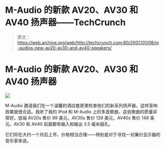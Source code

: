 # M-Audio 的新款 AV20、AV30 和 AV40 扬声器——TechCrunch

> 原文：<https://web.archive.org/web/http://techcrunch.com:80/2007/01/08/m-audios-new-av20-av30-and-av40-speakers/>

# M-Audio 的新款 AV20、AV30 和 AV40 扬声器

![](img/87bd69dced21296f379fcddc531c2dfa.png)

M-Audio 邀请我们在一个温馨的酒店套房里检查他们的新系列扬声器，这样音响效果就很合适。我听了我的 iPod 和 M-Audio 上的多首歌曲，这些歌曲的质量非常好。低端 AV20s 售价 99 美元，AV30s 售价 129 美元，AV40s 售价 149 美元。AV30 和 AV40 前面都有输入和输出 3.5 毫米插孔。

它们将在大约一个月后上市，价格相当合理——特别是对于寻找一对廉价显示器的音乐家来说。